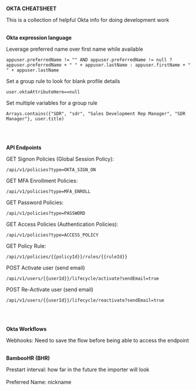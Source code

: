 **OKTA CHEATSHEET**

This is a collection of helpful Okta info for doing development work 
<br><br/>


**Okta expression language**

Leverage preferred name over first name while available
```
appuser.preferredName != "" AND appuser.preferredName != null ? appuser.preferredName + " " + appuser.lastName : appuser.firstName + " " + appuser.lastName
```
Set a group rule to look for blank profile details
```
user.oktaAttributeHere==null
```
Set multiple variables for a group rule
```
Arrays.contains({"SDR", "sdr", "Sales Development Rep Manager", "SDR Manager"}, user.title)
```
<br/><br/> 

**API Endpoints**


GET Signon Policies (Global Session Policy):
```
/api/v1/policies?type=OKTA_SIGN_ON
```
GET MFA Enrollment Policies:
```
/api/v1/policies?type=MFA_ENROLL
```
GET Password Policies:
```
/api/v1/policies?type=PASSWORD
```
GET Access Policies (Authentication Policies):
```
/api/v1/policies?type=ACCESS_POLICY
```
GET Policy Rule:
```
/api/v1/policies/{{policyId}}/rules/{{ruleId}}
```
POST Activate user (send email)
```
/api/v1/users/{{userId}}/lifecycle/activate?sendEmail=true
```
POST Re-Activate user (send email)
```
/api/v1/users/{{userId}}/lifecycle/reactivate?sendEmail=true
```
<br/><br/> 

**Okta Workflows**


Webhooks: Need to save the flow before being able to access the endpoint
<br/><br/> 

**BambooHR (BHR)**

Prestart interval: how far in the future the importer will look
<br><br/>
Preferred Name: nickname
<br><br/>

